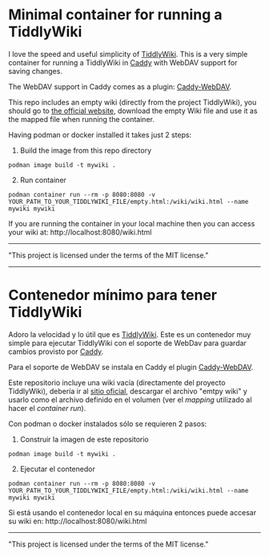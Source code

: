 # Minimal container for running a TiddlyWiki

I love the speed and useful simplicity of [TiddlyWiki](https://tiddlywiki.com/). This is a very simple container for running a TiddlyWiki in [Caddy](https://caddyserver.com/) with WebDAV support for saving changes.

The WebDAV support in Caddy comes as a plugin: [Caddy-WebDAV](github.com/mholt/caddy-webdav).

This repo includes an empty wiki (directly from the project TiddlyWiki), you should go to [the official website](https://tiddlywiki.com/), download the empty Wiki file and use it as the mapped file when running the container.

Having podman or docker installed it takes just 2 steps:

1. Build the image from this repo directory
```
podman image build -t mywiki .
```

2. Run container
```
podman container run --rm -p 8080:8080 -v YOUR_PATH_TO_YOUR_TIDDLYWIKI_FILE/empty.html:/wiki/wiki.html --name mywiki mywiki
```


If you are running the container in your local machine then you can access your wiki at: http://localhost:8080/wiki.html

-------
"This project is licensed under the terms of the MIT license."

---------------------

# Contenedor mínimo para tener TiddlyWiki

Adoro la velocidad y lo útil que es [TiddlyWiki](https://tiddlywiki.com/). Este es un contenedor muy simple para ejecutar TiddlyWiki con el soporte de WebDav para guardar cambios provisto por [Caddy](https://caddyserver.com/).

Para el soporte de WebDAV se instala en Caddy el plugin [Caddy-WebDAV](github.com/mholt/caddy-webdav).

Este repositorio incluye una wiki vacía (directamente del proyecto TiddlyWiki), debería ir al [sitio oficial](https://tiddlywiki.com/), descargar el archivo "emtpy wiki" y usarlo como el archivo definido en el volumen (ver el _mapping_ utilizado al hacer el _container run_).

Con podman o docker instalados sólo se requieren 2 pasos:

1. Construir la imagen de este repositorio
```
podman image build -t mywiki .
```

2. Ejecutar el contenedor 
```
podman container run --rm -p 8080:8080 -v YOUR_PATH_TO_YOUR_TIDDLYWIKI_FILE/empty.html:/wiki/wiki.html --name mywiki mywiki
```

Si está usando el contenedor local en su máquina entonces puede accesar su wiki en: http://localhost:8080/wiki.html

-------
"This project is licensed under the terms of the MIT license."
